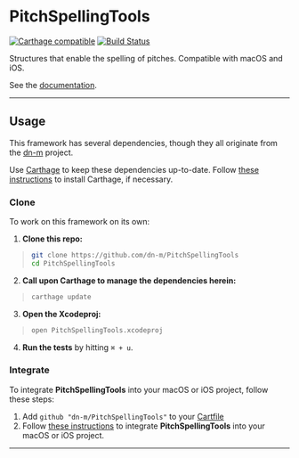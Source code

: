 # PitchSpellingTools
[![Carthage compatible](https://img.shields.io/badge/Carthage-compatible-4BC51D.svg?style=flat)](https://github.com/Carthage/Carthage) [![Build Status](https://travis-ci.org/dn-m/PitchSpellingTools.svg?branch=master)](https://travis-ci.org/dn-m/PitchSpellingTools)

Structures that enable the spelling of pitches. Compatible with macOS and iOS.

See the [documentation](http://dn-m.github.io/PitchSpellingTools/).

***

## Usage

This framework has several dependencies, though they all originate from the [dn-m](https://github.com/dn-m) project.  

Use [Carthage](https://github.com/Carthage/Carthage) to keep these dependencies up-to-date. Follow [these instructions](https://github.com/Carthage/Carthage#installing-carthage) to install Carthage, if necessary.

### Clone

To work on this framework on its own:

1. **Clone this repo:**
>```Bash
>git clone https://github.com/dn-m/PitchSpellingTools
>cd PitchSpellingTools
>```

2. **Call upon Carthage to manage the dependencies herein:**
>```Bash
>carthage update
>```

3. **Open the Xcodeproj:**
>```Bash
>open PitchSpellingTools.xcodeproj
>```

4. **Run the tests** by hitting `⌘ + u`.

<a name="integration"></a>
### Integrate

To integrate **PitchSpellingTools** into your macOS or iOS project, follow these steps: 

1. Add `github "dn-m/PitchSpellingTools"` to your [Cartfile](https://github.com/Carthage/Carthage/blob/master/Documentation/Artifacts.md#cartfile) 
2. Follow [these instructions](https://github.com/Carthage/Carthage#adding-frameworks-to-an-application) to integrate **PitchSpellingTools** into your macOS or iOS project.

***




 
